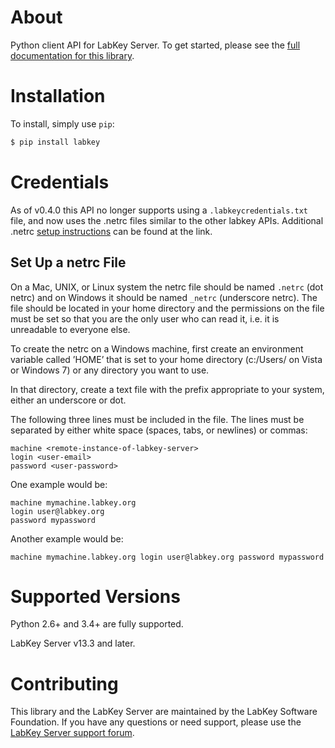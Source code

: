 # About
Python client API for LabKey Server. To get started, please see the [full documentation for this library](https://www.labkey.org/wiki/home/Documentation/page.view?name=python).

# Installation
To install, simply use `pip`:

```bash
$ pip install labkey
```

# Credentials
As of v0.4.0 this API no longer supports using a ``.labkeycredentials.txt`` file, and now uses the .netrc files similar to the other labkey APIs. Additional .netrc [setup instructions](https://www.labkey.org/wiki/home/Documentation/page.view?name=netrc) can be found at the link.

## Set Up a netrc File

On a Mac, UNIX, or Linux system the netrc file should be named ``.netrc`` (dot netrc) and on Windows it should be named ``_netrc`` (underscore netrc). The file should be located in your home directory and the permissions on the file must be set so that you are the only user who can read it, i.e. it is unreadable to everyone else.

To create the netrc on a Windows machine, first create an environment variable called ’HOME’ that is set to your home directory (c:/Users/<User-Name> on Vista or Windows 7) or any directory you want to use.

In that directory, create a text file with the prefix appropriate to your system, either an underscore or dot.

The following three lines must be included in the file. The lines must be separated by either white space (spaces, tabs, or newlines) or commas:
```
machine <remote-instance-of-labkey-server>
login <user-email>
password <user-password>
```

One example would be:
```
machine mymachine.labkey.org
login user@labkey.org
password mypassword
```
Another example would be:
```
machine mymachine.labkey.org login user@labkey.org password mypassword
```

# Supported Versions
Python 2.6+ and 3.4+ are fully supported.

LabKey Server v13.3 and later.

# Contributing
This library and the LabKey Server are maintained by the LabKey Software Foundation. If you have any questions or need support, please use the [LabKey Server support forum](https://www.labkey.org/wiki/home/page.view?name=support).

